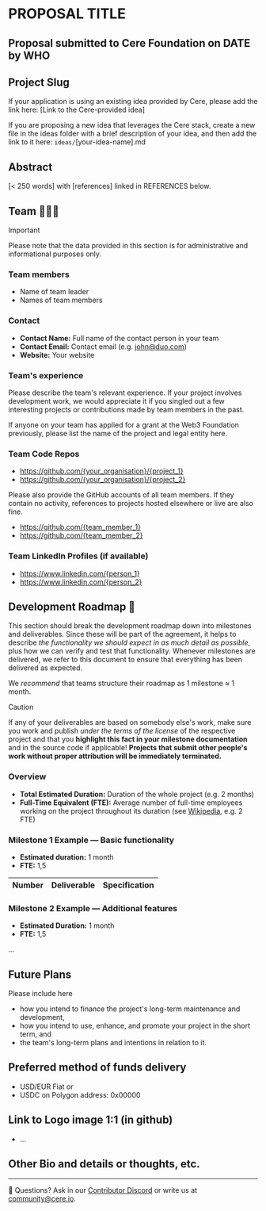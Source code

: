 # PROPOSAL TITLE
## Proposal submitted to Cere Foundation on DATE by WHO

## Project Slug
If your application is using an existing idea provided by Cere, please add the link here:
[Link to the Cere-provided idea]

If you are proposing a new idea that leverages the Cere stack, create a new file in the ideas folder with a brief description of your idea, and then add the link to it here:
`ideas/`[your-idea-name].md

## Abstract
[< 250 words] with [references] linked in REFERENCES below.

## Team 🧑‍🤝‍🧑

> [!IMPORTANT]
> Please note that the data provided in this section is for administrative and informational purposes only.

### Team members

- Name of team leader
- Names of team members

### Contact

- **Contact Name:** Full name of the contact person in your team
- **Contact Email:** Contact email (e.g. john@duo.com)
- **Website:** Your website

### Team's experience

Please describe the team's relevant experience. If your project involves development work, we would appreciate it if you singled out a few interesting projects or contributions made by team members in the past.

If anyone on your team has applied for a grant at the Web3 Foundation previously, please list the name of the project and legal entity here.

### Team Code Repos

- https://github.com/{your_organisation}/{project_1}
- https://github.com/{your_organisation}/{project_2}

Please also provide the GitHub accounts of all team members. If they contain no activity, references to projects hosted elsewhere or live are also fine.

- https://github.com/{team_member_1}
- https://github.com/{team_member_2}

### Team LinkedIn Profiles (if available)

- https://www.linkedin.com/{person_1}
- https://www.linkedin.com/{person_2}

## Development Roadmap :nut_and_bolt:

This section should break the development roadmap down into milestones and deliverables. Since these will be part of the agreement, it helps to describe *the functionality we should expect in as much detail as possible*, plus how we can verify and test that functionality. Whenever milestones are delivered, we refer to this document to ensure that everything has been delivered as expected.

We *recommend* that teams structure their roadmap as 1 milestone ≈ 1 month.

> [!CAUTION]
> If any of your deliverables are based on somebody else's work, make sure you work and publish *under the terms of the license* of the respective project and that you **highlight this fact in your milestone documentation** and in the source code if applicable! **Projects that submit other people's work without proper attribution will be immediately terminated.**

### Overview

- **Total Estimated Duration:** Duration of the whole project (e.g. 2 months)
- **Full-Time Equivalent (FTE):**  Average number of full-time employees working on the project throughout its duration (see [Wikipedia](https://en.wikipedia.org/wiki/Full-time_equivalent), e.g. 2 FTE)

### Milestone 1 Example — Basic functionality

- **Estimated duration:** 1 month
- **FTE:**  1,5


| Number | Deliverable | Specification |
| -----: | ----------- | ------------- |

### Milestone 2 Example — Additional features

- **Estimated Duration:** 1 month
- **FTE:**  1,5

...


## Future Plans

Please include here

- how you intend to finance the project's long-term maintenance and development,
- how you intend to use, enhance, and promote your project in the short term, and
- the team's long-term plans and intentions in relation to it.

## Preferred method of funds delivery
- USD/EUR Fiat or
- USDC on Polygon address: 0x00000

## Link to Logo image 1:1 (in github)
- ...

## Other Bio and details or thoughts, etc.

---
🛟 Questions? Ask in our [Contributor Discord](https://cere.network/discord) or write us at [community@cere.io](mailto:community@cere.io).
